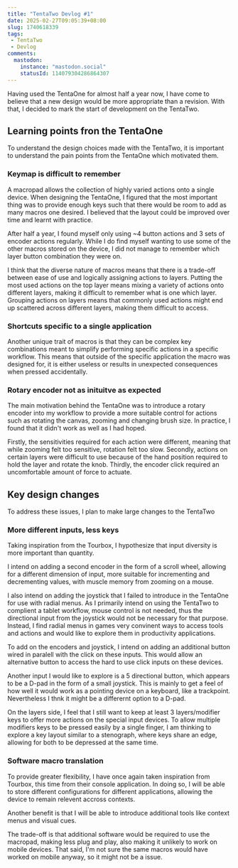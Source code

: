 ```yaml
---
title: "TentaTwo Devlog #1"
date: 2025-02-27T09:05:39+08:00
slug: 1740618339
tags:
 - TentaTwo
 - Devlog
comments:
  mastodon:
    instance: "mastodon.social"
    statusId: 114079304286864307
---
```


Having used the TentaOne for almost half a year now, I have come to believe that a new design would be more appropriate than a revision. 
With that, I decided to mark the start of development on the TentaTwo.

## Learning points fron the TentaOne

To understand the design choices made with the TentaTwo, it is important to understand the pain points from the TentaOne which motivated them.

### Keymap is difficult to remember

A macropad allows the collection of highly varied actions onto a single device.
When designing the TentaOne, I figured that the most important thing was to provide enough keys such that there would be room to add as many macros one desired.
I believed that the layout could be improved over time and learnt with practice.

After half a year, I found myself only using ~4 button actions and 3 sets of encoder actions regularly.
While I do find myself wanting to use some of the other macros stored on the device, I did not manage to remember which layer button combination they were on.

I think that the diverse nature of macros means that there is a trade-off between ease of use and logically assigning actions to layers.
Putting the most used actions on the top layer means mixing a variety of actions onto different layers, making it difficult to remember what is one which layer.
Grouping actions on layers means that commonly used actions might end up scattered across different layers, making them difficult to access.

### Shortcuts specific to a single application

Another unique trait of macros is that they can be complex key combinations meant to simplify performing specific actions in a specific workflow.
This means that outside of the specific application the macro was designed for, it is either useless or results in unexpected consequences when pressed accidentally.

### Rotary encoder not as inituitve as expected

The main motivation behind the TentaOne was to introduce a rotary encoder into my workflow to provide a more suitable control for actions such as rotating the canvas, zooming and changing brush size.
In practice, I found that it didn't work as well as I had hoped.

Firstly, the sensitivities required for each action were different, meaning that while zooming felt too sensitive, rotation felt too slow.
Secondly, actions on certain layers were difficult to use because of the hand position required to hold the layer and rotate the knob.
Thirdly, the encoder click required an uncomfortable amount of force to actuate. 

## Key design changes

To address these issues, I plan to make large changes to the TentaTwo

### More different inputs, less keys

Taking inspiration from the Tourbox, I hypothesize that input diversity is more important than quantity.

I intend on adding a second encoder in the form of a scroll wheel, allowing for a different dimension of input, more suitable for incrementing and decrementing values, with muscle memory from zooming on a mouse.

I also intend on adding the joystick that I failed to introduce in the TentaOne for use with radial menus.
As I primarily intend on using the TentaTwo to complient a tablet workflow, mouse control is not needed, thus the directional input from the joystick would not be necessary for that purpose.
Instead, I find radial menus in games very convinent ways to access tools and actions and would like to explore them in productivity applications.

To add on the encoders and joystick, I intend on adding an additional button wired in paralell with the click on these inputs.
This would allow an alternative button to access the hard to use click inputs on these devices.

Another input I would like to explore is a 5 directional button, which appears to be a D-pad in the form of a small joystick.
This is mainly to get a feel of how well it would work as a pointing device on a keyboard, like a trackpoint.
Nevertheless I thnk it might be a differernt option to a D-pad.

On the layers side, I feel that I still want to keep at least 3 layers/modifier keys to offer more actions on the special input devices.
To allow multiple modifiers keys to be pressed easily by a single finger, I am thinking to explore a key layout similar to a stenograph, where keys share an edge, allowing for both to be depressed at the same time.

### Software macro translation

To provide greater flexibility, I have once again taken inspiration from Tourbox, this time from their console application.
In doing so, I will be able to store different configurations for different applications, allowing the device to remain relevent accross contexts.

Another benefit is that I will be able to introduce additional tools like context menus and visual cues.

The trade-off is that additional software would be required to use the macropad, making less plug and play, also making it unlikely to work on mobile devices.
That said, I'm not sure the same macros would have worked on mobile anyway, so it might not be a issue.
